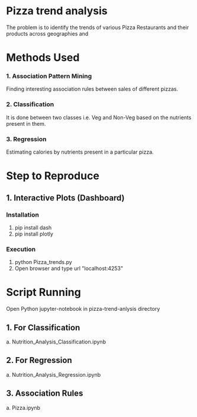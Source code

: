 # Pizza trend analysis
The problem is to identify the trends of various Pizza Restaurants and their products across geographies and 
# Methods Used
### 1. Association Pattern Mining 
Finding interesting association rules between sales of different pizzas.
### 2. Classification
It is done between two classes i.e. Veg and Non-Veg based on the nutrients present in them.
### 3. Regression 
Estimating calories by nutrients present in a particular pizza.
# Step to Reproduce
## 1. Interactive Plots (Dashboard)
### Installation
   1. pip install dash
   2. pip install plotly
### Execution
   1. python Pizza_trends.py
   2. Open browser and type url "localhost:4253"
# Script Running
   Open Python jupyter-notebook in pizza-trend-anlysis directory
## 1. For Classification 
   a. Nutrition_Analysis_Classification.ipynb
## 2. For Regression
   a. Nutrition_Analysis_Regression.ipynb
## 3. Association Rules
   a. Pizza.ipynb
